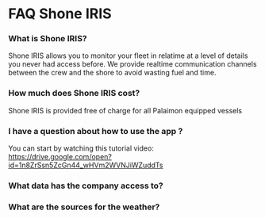 # FAQ Shone IRIS

### What is Shone IRIS?

Shone IRIS allows you to monitor your fleet in relatime at a level of details you never had access before.
We provide realtime communication channels between the crew and the shore to avoid wasting fuel and time.


### How much does Shone IRIS cost?

Shone IRIS is provided free of charge for all Palaimon equipped vessels

### I have a question about how to use the app ?

You can start by watching this tutorial video:
https://drive.google.com/open?id=1n8ZrSsn5ZcGn44_wHVm2WVNJiWZuddTs

### What data has the company access to?

### What are the sources for the weather?
